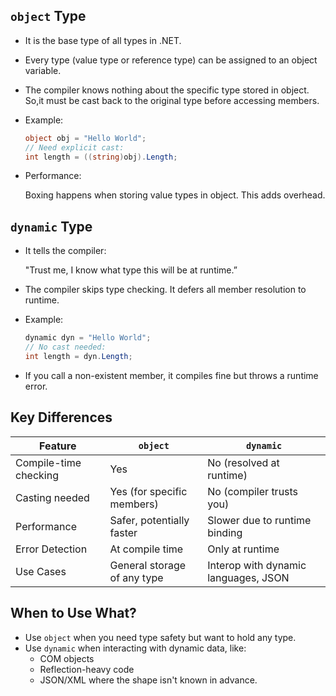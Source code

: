 ## `object` Type

- It is the base type of all types in .NET.
- Every type (value type or reference type) can be assigned to an object variable.
- The compiler knows nothing about the specific type stored in object.
So,it must be cast back to the original type before accessing members.
- Example:
    ```csharp
    object obj = "Hello World";
    // Need explicit cast:
    int length = ((string)obj).Length;
    ```
- Performance:
    
    Boxing happens when storing value types in object. This adds overhead.

## `dynamic` Type

- It tells the compiler:

    "Trust me, I know what type this will be at runtime.”

- The compiler skips type checking. It defers all member resolution to runtime.
- Example:
    ```csharp
    dynamic dyn = "Hello World";
    // No cast needed:
    int length = dyn.Length;
    ```
- If you call a non-existent member, it compiles fine but throws a runtime error.

## Key Differences
| Feature | `object`|  `dynamic`
| -------- | -------- |   --------
| Compile-time checking   | Yes  |  No (resolved at runtime)
| Casting needed   | Yes (for specific members)   | No (compiler trusts you)
| Performance | Safer, potentially faster | Slower due to runtime binding
| Error Detection | At compile time | Only at runtime
| Use Cases | General storage of any type | Interop with dynamic languages, JSON

## When to Use What?
- Use `object` when you need type safety but want to hold any type.
- Use `dynamic` when interacting with dynamic data, like:
    - COM objects
    - Reflection-heavy code
    - JSON/XML where the shape isn't known in advance.